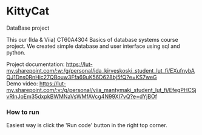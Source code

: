 # KittyCat
DataBase project

This our (Ida & Viia) CT60A4304 Basics of database systems course project. We created simple database and user interface using sql and python. 


Project documentation: https://lut-my.sharepoint.com/:w:/g/personal/ida_kirveskoski_student_lut_fi/EXufnybAQJ1Dns0RnHic27QBouw3Ffa69uK56D628bj5fQ?e=KS7weG  
Demo video: https://lut-my.sharepoint.com/:v:/g/personal/viia_mantymaki_student_lut_fi/EfegPHCSjvRInJoEm35dxpkBWMNaVsWMfAVcg4N99XI7vQ?e=dYjBOf  

### How to run  
Easiest way is click the 'Run code' button in the right top corner.
